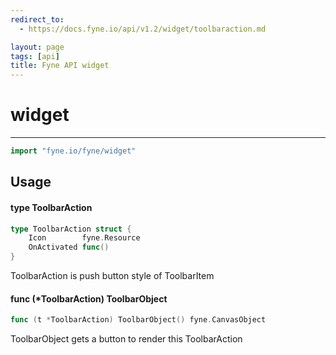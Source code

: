 ```yaml
---
redirect_to:
  - https://docs.fyne.io/api/v1.2/widget/toolbaraction.md

layout: page
tags: [api]
title: Fyne API widget
---
```



# widget
---
```go
import "fyne.io/fyne/widget"
```

## Usage

#### type ToolbarAction

```go
type ToolbarAction struct {
	Icon        fyne.Resource
	OnActivated func()
}
```

ToolbarAction is push button style of ToolbarItem

#### func (*ToolbarAction) ToolbarObject

```go
func (t *ToolbarAction) ToolbarObject() fyne.CanvasObject
```
ToolbarObject gets a button to render this ToolbarAction
